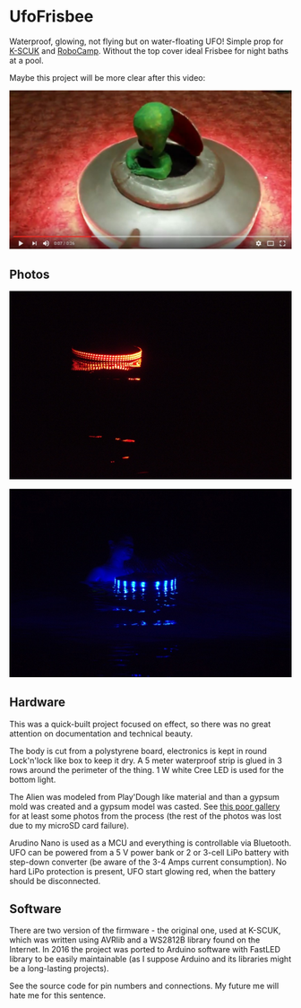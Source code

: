 # UfoFrisbee

Waterproof, glowing, not flying but on water-floating UFO! Simple  prop for
[K-SCUK](http://kscuk.fi.muni.cz/) and
[RoboCamp](https://github.com/RoboticsBrno/RoboCamp2016). Without the top cover
ideal Frisbee for night baths at a pool.

Maybe this project will be more clear after this video:

[![Video preview](preview-vid.jpg)](https://www.youtube.com/watch?v=q1cwuS8Oj-k)

## Photos

![Demo 1](preview1.jpg)

![Demo 2](preview2.jpg)

## Hardware

This was a quick-built project focused on effect, so there was no great
attention on documentation and technical beauty.

The body is cut from a polystyrene board, electronics is kept in round
Lock'n'lock like box to keep it dry. A 5 meter waterproof strip is glued in 3
rows around the perimeter of the thing. 1 W white Cree LED is used for the
bottom light.

The Alien was modeled from Play'Dough like material and than a gypsum mold was
created and a gypsum model was casted. See [this poor
gallery](https://goo.gl/photos/FwRLJfTSNNPLNfpg6) for at least some photos from
the process (the rest of the photos was lost due to my microSD card failure).

Arudino Nano is used as a MCU and everything is controllable via Bluetooth. UFO
can be powered from a 5 V power bank or 2 or 3-cell LiPo battery with step-down
converter (be aware of the 3-4 Amps current consumption). No hard LiPo
protection is present, UFO start glowing red, when the battery should be
disconnected.

## Software

There are two version of the firmware - the original one, used at K-SCUK, which
was written using AVRlib and a WS2812B library found on the Internet. In 2016
the project was ported to Arduino software with FastLED library to be easily
maintainable (as I suppose Arduino and its libraries might be a long-lasting
projects).

See the source code for pin numbers and connections. My future me will hate me
for this sentence.
